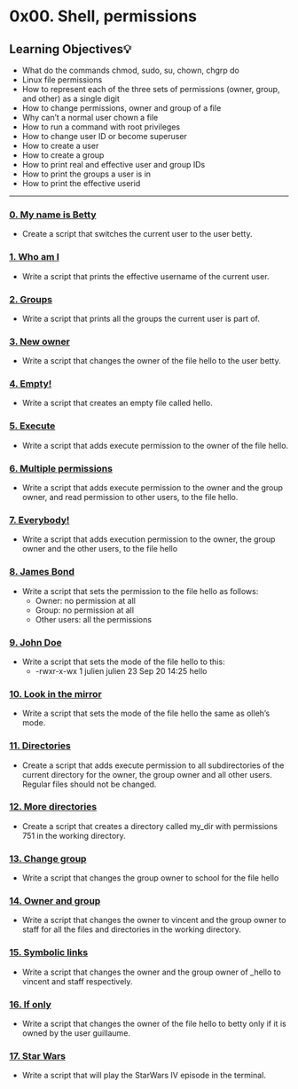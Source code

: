 # 0x00. Shell, permissions

## Learning Objectives:bulb:

* What do the commands chmod, sudo, su, chown, chgrp do
* Linux file permissions
* How to represent each of the three sets of permissions (owner, group, and other) as a single digit
* How to change permissions, owner and group of a file
* Why can’t a normal user chown a file
* How to run a command with root privileges
* How to change user ID or become superuser
* How to create a user
* How to create a group
* How to print real and effective user and group IDs
* How to print the groups a user is in
* How to print the effective userid
---

### [0. My name is Betty](./0-iam_betty)
* Create a script that switches the current user to the user betty.

### [1. Who am I](./1-who_am_i)
* Write a script that prints the effective username of the current user.


### [2. Groups](./2-groups)
* Write a script that prints all the groups the current user is part of.


### [3. New owner](./3-new_owner)
* Write a script that changes the owner of the file hello to the user betty.

### [4. Empty!](./4-empty)
* Write a script that creates an empty file called hello.


### [5. Execute](./5-execute)
* Write a script that adds execute permission to the owner of the file hello.


### [6. Multiple permissions](./6-multiple_permissions)
* Write a script that adds execute permission to the owner and the group owner, and read permission to other users, to the file hello.

### [7. Everybody!](./7-everybody)
* Write a script that adds execution permission to the owner, the group owner and the other users, to the file hello

### [8. James Bond](./8-James_Bond)
* Write a script that sets the permission to the file hello as follows:
  * Owner: no permission at all
  * Group: no permission at all
  * Other users: all the permissions

### [9. John Doe](./9-John_Doe)
* Write a script that sets the mode of the file hello to this:
  * -rwxr-x-wx 1 julien julien 23 Sep 20 14:25 hello

### [10. Look in the mirror](./10-mirror_permissions)
* Write a script that sets the mode of the file hello the same as olleh’s mode.

### [11. Directories](./11-directories_permissions)
* Create a script that adds execute permission to all subdirectories of the current directory for the owner, the group owner and all other users. Regular files should not be changed.

### [12. More directories](./12-directory_permissions)
* Create a script that creates a directory called my_dir with permissions 751 in the working directory.

### [13. Change group](./13-change_group)
* Write a script that changes the group owner to school for the file hello

### [14. Owner and group](./100-change_owner_and_group)
* Write a script that changes the owner to vincent and the group owner to staff for all the files and directories in the working directory.


### [15. Symbolic links](./101-symbolic_link_permissions)
* Write a script that changes the owner and the group owner of _hello to vincent and staff respectively.


### [16. If only](./102-if_only)
* Write a script that changes the owner of the file hello to betty only if it is owned by the user guillaume.

### [17. Star Wars](./103-Star_Wars)
* Write a script that will play the StarWars IV episode in the terminal.
